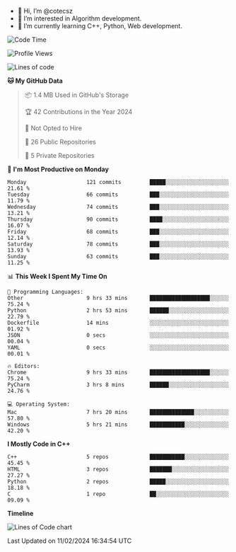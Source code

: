 - 👋 Hi, I’m @cotecsz
- 👀 I’m interested in Algorithm development.
- 🌱 I’m currently learning C++, Python, Web development.

<!---
cotecsz/cotecsz is a ✨ special ✨ repository because its `README.md` (this file) appears on your GitHub profile.
You can click the Preview link to take a look at your changes.
--->

<!--START_SECTION:waka-->
![Code Time](http://img.shields.io/badge/Code%20Time-494%20hrs%2052%20mins-blue)

![Profile Views](http://img.shields.io/badge/Profile%20Views-1-blue)

![Lines of code](https://img.shields.io/badge/From%20Hello%20World%20I%27ve%20Written-1.2%20million%20lines%20of%20code-blue)

**🐱 My GitHub Data** 

> 📦 1.4 MB Used in GitHub's Storage 
 > 
> 🏆 42 Contributions in the Year 2024
 > 
> 🚫 Not Opted to Hire
 > 
> 📜 26 Public Repositories 
 > 
> 🔑 5 Private Repositories 
 > 
📅 **I'm Most Productive on Monday** 

```text
Monday                   121 commits         █████░░░░░░░░░░░░░░░░░░░░   21.61 % 
Tuesday                  66 commits          ███░░░░░░░░░░░░░░░░░░░░░░   11.79 % 
Wednesday                74 commits          ███░░░░░░░░░░░░░░░░░░░░░░   13.21 % 
Thursday                 90 commits          ████░░░░░░░░░░░░░░░░░░░░░   16.07 % 
Friday                   68 commits          ███░░░░░░░░░░░░░░░░░░░░░░   12.14 % 
Saturday                 78 commits          ███░░░░░░░░░░░░░░░░░░░░░░   13.93 % 
Sunday                   63 commits          ███░░░░░░░░░░░░░░░░░░░░░░   11.25 % 
```


📊 **This Week I Spent My Time On** 

```text
💬 Programming Languages: 
Other                    9 hrs 33 mins       ███████████████████░░░░░░   75.24 % 
Python                   2 hrs 53 mins       ██████░░░░░░░░░░░░░░░░░░░   22.79 % 
Dockerfile               14 mins             ░░░░░░░░░░░░░░░░░░░░░░░░░   01.92 % 
JSON                     0 secs              ░░░░░░░░░░░░░░░░░░░░░░░░░   00.04 % 
YAML                     0 secs              ░░░░░░░░░░░░░░░░░░░░░░░░░   00.01 % 

🔥 Editors: 
Chrome                   9 hrs 33 mins       ███████████████████░░░░░░   75.24 % 
PyCharm                  3 hrs 8 mins        ██████░░░░░░░░░░░░░░░░░░░   24.76 % 

💻 Operating System: 
Mac                      7 hrs 20 mins       ██████████████░░░░░░░░░░░   57.80 % 
Windows                  5 hrs 21 mins       ███████████░░░░░░░░░░░░░░   42.20 % 
```

**I Mostly Code in C++** 

```text
C++                      5 repos             ███████████░░░░░░░░░░░░░░   45.45 % 
HTML                     3 repos             ███████░░░░░░░░░░░░░░░░░░   27.27 % 
Python                   2 repos             █████░░░░░░░░░░░░░░░░░░░░   18.18 % 
C                        1 repo              ██░░░░░░░░░░░░░░░░░░░░░░░   09.09 % 
```



**Timeline**

![Lines of Code chart](https://raw.githubusercontent.com/cotecsz/cotecsz/master/assets/bar_graph.png)


 Last Updated on 11/02/2024 16:34:54 UTC
<!--END_SECTION:waka-->
